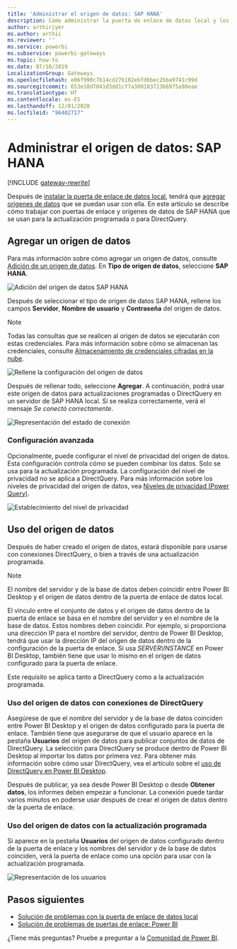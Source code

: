 ```yaml
---
title: 'Administrar el origen de datos: SAP HANA'
description: Cómo administrar la puerta de enlace de datos local y los orígenes de datos que pertenecen a esa puerta de enlace. Este artículo es específico de SAP HANA.
author: arthiriyer
ms.author: arthii
ms.reviewer: ''
ms.service: powerbi
ms.subservice: powerbi-gateways
ms.topic: how-to
ms.date: 07/16/2019
LocalizationGroup: Gateways
ms.openlocfilehash: e06f990c7b14cd27b182ebfd6bec2bba9741c99d
ms.sourcegitcommit: 653e18d7041d3dd1cf7a38010372366975a98eae
ms.translationtype: HT
ms.contentlocale: es-ES
ms.lasthandoff: 12/01/2020
ms.locfileid: "96402717"
---
```

# <a name="manage-your-data-source---sap-hana"></a>Administrar el origen de datos: SAP HANA

[!INCLUDE [gateway-rewrite](../includes/gateway-rewrite.md)]

Después de [instalar la puerta de enlace de datos local](/data-integration/gateway/service-gateway-install), tendrá que [agregar orígenes de datos](service-gateway-data-sources.md#add-a-data-source) que se puedan usar con ella. En este artículo se describe cómo trabajar con puertas de enlace y orígenes de datos de SAP HANA que se usan para la actualización programada o para DirectQuery.

## <a name="add-a-data-source"></a>Agregar un origen de datos

Para más información sobre cómo agregar un origen de datos, consulte [Adición de un origen de datos](service-gateway-data-sources.md#add-a-data-source). En **Tipo de origen de datos**, seleccione **SAP HANA**.

![Adición del origen de datos SAP HANA](media/service-gateway-enterprise-manage-sap/datasourcesettings2-sap.png)

Después de seleccionar el tipo de origen de datos SAP HANA, rellene los campos **Servidor**, **Nombre de usuario** y **Contraseña** del origen de datos.

> [!NOTE]
> Todas las consultas que se realicen al origen de datos se ejecutarán con estas credenciales. Para más información sobre cómo se almacenan las credenciales, consulte [Almacenamiento de credenciales cifradas en la nube](service-gateway-data-sources.md#store-encrypted-credentials-in-the-cloud).

![Rellene la configuración del origen de datos](media/service-gateway-enterprise-manage-sap/datasourcesettings3-sap.png)

Después de rellenar todo, seleccione **Agregar**. A continuación, podrá usar este origen de datos para actualizaciones programadas o DirectQuery en un servidor de SAP HANA local. Si se realiza correctamente, verá el mensaje *Se conectó correctamente*.

![Representación del estado de conexión](media/service-gateway-enterprise-manage-sap/datasourcesettings4.png)

### <a name="advanced-settings"></a>Configuración avanzada

Opcionalmente, puede configurar el nivel de privacidad del origen de datos. Esta configuración controla cómo se pueden combinar los datos. Solo se usa para la actualización programada. La configuración del nivel de privacidad no se aplica a DirectQuery. Para más información sobre los niveles de privacidad del origen de datos, vea [Niveles de privacidad (Power Query)](https://support.office.com/article/Privacy-levels-Power-Query-CC3EDE4D-359E-4B28-BC72-9BEE7900B540).

![Establecimiento del nivel de privacidad](media/service-gateway-enterprise-manage-sap/datasourcesettings9.png)

## <a name="use-the-data-source"></a>Uso del origen de datos

Después de haber creado el origen de datos, estará disponible para usarse con conexiones DirectQuery, o bien a través de una actualización programada.

> [!NOTE]
> El nombre del servidor y de la base de datos deben coincidir entre Power BI Desktop y el origen de datos dentro de la puerta de enlace de datos local.

El vínculo entre el conjunto de datos y el origen de datos dentro de la puerta de enlace se basa en el nombre del servidor y en el nombre de la base de datos. Estos nombres deben coincidir. Por ejemplo, si proporciona una dirección IP para el nombre del servidor, dentro de Power BI Desktop, tendrá que usar la dirección IP del origen de datos dentro de la configuración de la puerta de enlace. Si usa *SERVER\INSTANCE* en Power BI Desktop, también tiene que usar lo mismo en el origen de datos configurado para la puerta de enlace.

Este requisito se aplica tanto a DirectQuery como a la actualización programada.

### <a name="use-the-data-source-with-directquery-connections"></a>Uso del origen de datos con conexiones de DirectQuery

Asegúrese de que el nombre del servidor y de la base de datos coinciden entre Power BI Desktop y el origen de datos configurado para la puerta de enlace. También tiene que asegurarse de que el usuario aparece en la pestaña **Usuarios** del origen de datos para publicar conjuntos de datos de DirectQuery. La selección para DirectQuery se produce dentro de Power BI Desktop al importar los datos por primera vez. Para obtener más información sobre cómo usar DirectQuery, vea el artículo sobre el [uso de DirectQuery en Power BI Desktop](desktop-use-directquery.md).

Después de publicar, ya sea desde Power BI Desktop o desde **Obtener datos**, los informes deben empezar a funcionar. La conexión puede tardar varios minutos en poderse usar después de crear el origen de datos dentro de la puerta de enlace.

### <a name="use-the-data-source-with-scheduled-refresh"></a>Uso del origen de datos con la actualización programada

Si aparece en la pestaña **Usuarios** del origen de datos configurado dentro de la puerta de enlace y los nombres del servidor y de la base de datos coinciden, verá la puerta de enlace como una opción para usar con la actualización programada.

![Representación de los usuarios](media/service-gateway-enterprise-manage-sap/powerbi-gateway-enterprise-schedule-refresh.png)

## <a name="next-steps"></a>Pasos siguientes

* [Solución de problemas con la puerta de enlace de datos local](/data-integration/gateway/service-gateway-tshoot)
* [Solución de problemas de puertas de enlace: Power BI](service-gateway-onprem-tshoot.md) 

¿Tiene más preguntas? Pruebe a preguntar a la [Comunidad de Power BI](https://community.powerbi.com/).
